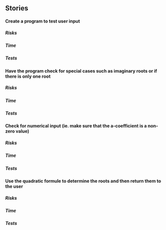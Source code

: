 ## Stories
#### Create a program to test user input
##### Risks
##### Time
##### Tests

#### Have the program check for special cases such as imaginary roots or if there is only one root
##### Risks
##### Time
##### Tests

#### Check for numerical input (ie. make sure that the a-coefficient is a non-zero value)
##### Risks
##### Time
##### Tests

#### Use the quadratic formule to determine the roots and then return them to the user
##### Risks
##### Time
##### Tests